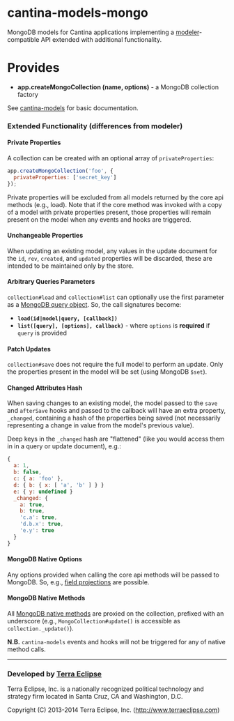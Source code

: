 cantina-models-mongo
====================

MongoDB models for Cantina applications implementing a
[modeler](https://github.com/carlos8f/modeler/)-compatible API extended with
additional functionality.

Provides
========

- **app.createMongoCollection (name, options)** - a MongoDB collection factory

See [cantina-models](https://github.com/cantina/cantina-models) for basic
documentation.

### Extended Functionality (differences from modeler)

#### Private Properties

A collection can be created with an optional array of `privateProperties`:

```js
app.createMongoCollection('foo', {
  privateProperties: ['secret_key']
});
```

Private properties will be excluded from all models returned by the core api
methods (e.g., load). Note that if the core method was invoked with a copy of a
model with private properties present, those properties will remain present on
the model when any events and hooks are triggered.

#### Unchangeable Properties

When updating an existing model, any values in the update document for the `id`,
`rev`, `created`, and `updated` properties will be discarded, these are intended
to be maintained only by the store.

#### Arbitrary Queries Parameters

`collection#load` and `collection#list` can optionally use the first parameter
as a [MongoDB query object](http://docs.mongodb.org/manual/reference/method/db.collection.find/#db.collection.find).
So, the call signatures become:

- **`load(id|model|query, [callback])`**
- **`list([query], [options], callback)`** - where `options` is **required** if
`query` is provided

#### Patch Updates

`collection#save` does not require the full model to perform an update. Only the
properties present in the model will be set (using MongoDB `$set`).

#### Changed Attributes Hash

When saving changes to an existing model, the model passed to the `save` and
`afterSave` hooks and passed to the callback will have an extra property,
`_changed`, containing a hash of the properties being saved (not necessarily
representing a change in value from the model's previous value).

Deep keys in the `_changed` hash are "flattened" (like you would access them in
in a query or update document), e.g.:

```js
{
  a: 1,
  b: false,
  c: { a: 'foo' },
  d: { b: { x: [ 'a', 'b' ] } }
  e: { y: undefined }
  _changed: {
    a: true,
    b: true,
    'c.a': true,
    'd.b.x': true,
    'e.y': true
  }
}
```

#### MongoDB Native Options

Any options provided when calling the core api methods will be passed to MongoDB.
So, e.g., [field projections](http://docs.mongodb.org/manual/reference/glossary/#term-projection)
are possible.

#### MongoDB Native Methods

All [MongoDB native methods](http://mongodb.github.io/node-mongodb-native/api-generated/collection.html)
are proxied on the collection, prefixed with an underscore (e.g.,
`MongoCollection#update()` is accessible as `collection._update()`).

**N.B.** `cantina-models` events and hooks will not be triggered for any of native
method calls.

- - -

### Developed by [Terra Eclipse](http://www.terraeclipse.com)
Terra Eclipse, Inc. is a nationally recognized political technology and
strategy firm located in Santa Cruz, CA and Washington, D.C.

Copyright (C) 2013-2014 Terra Eclipse, Inc. (http://www.terraeclipse.com)
